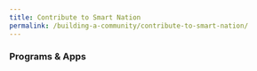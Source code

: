 ```yaml
---
title: Contribute to Smart Nation
permalink: /building-a-community/contribute-to-smart-nation/
---
```


### **Programs & Apps**

